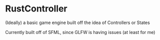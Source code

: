 RustController
==============

(Ideally) a basic game engine built off the idea of Controllers or States

Currently built off of SFML, since GLFW is having issues (at least for me)
